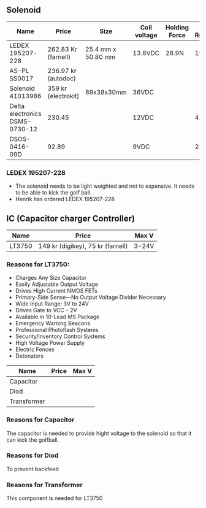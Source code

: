 ## Solenoid 

| Name                           | Price               | Size               | Coil voltage | Holding Force | Coil Resistance | Weigth   | P     |     |
| ------------------------------ | ------------------- | ------------------ | ------------ | ------------- | --------------- | -------- | ----- | --- |
| LEDEX 195207-228               | 262.83 Kr (farnell) | 25.4 mm x 50.80 mm | 13.8VDC      | 28.9N         | 19.2 ohm        | 190.8g   |       |     |
| AS-PL SS0017                   | 236.97 kr (autodoc) |                    |              |               |                 | Ca 300 g |       |     |
| Solenoid 41013986              | 359 kr (electrokit) | 89x38x30mm         | 36VDC        |               |                 | 331g     | 99.7W |     |
| Delta electronics DSMS-0730-12 | 230.45              |                    | 12VDC        |               | 4.5 ohm         | 40.2g    | 3.8W  |     |
| DSOS-0416-09D                  | 92.89               |                    | 9VDC         |               | 22.6ohm         |          |       |     |

### LEDEX 195207-228  
- The solenoid needs to be light weighted and not to expensive. It needs to be able to kick the golf ball.
- Henrik has ordered LEDEX 195207-228            

## IC  (Capacitor charger Controller)

| Name   | Price                        | Max V |    
| ------ | ---------------------------- | ----- |
| LT3750 | 149 kr (digikey), 75 kr (farnell) | 3-24V |  

### Reasons for LT3750: 
- Charges Any Size Capacitor
- Easily Adjustable Output Voltage
- Drives High Current NMOS FETs
- Primary-Side Sense—No Output Voltage Divider Necessary
- Wide Input Range: 3V to 24V
- Drives Gate to VCC – 2V
- Available in 10-Lead MS Package
- Emergency Warning Beacons
- Professional Photoflash Systems
- Security/Inventory Control Systems
- High Voltage Power Supply
- Electric Fences
- Detonators


| Name   | Price                        | Max V |    
| ------ | ---------------------------- | ----- | 
| Capacitor  |  | |    
| Diod  |  | |   
| Transformer  |  | |   

### Reasons for Capacitor
The capacitor is needed to provide hight voltage to the solenoid so that it can kick the golfball.  
### Reasons for Diod
To prevent backfeed
### Reasons for Transformer
This component is needed for LT3750
